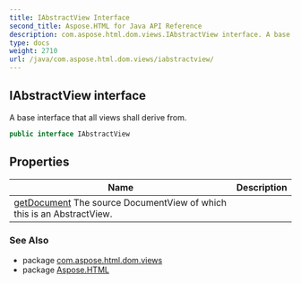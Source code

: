 ```yaml
---
title: IAbstractView Interface
second_title: Aspose.HTML for Java API Reference
description: com.aspose.html.dom.views.IAbstractView interface. A base interface that all views shall derive from
type: docs
weight: 2710
url: /java/com.aspose.html.dom.views/iabstractview/
---
```

## IAbstractView interface

A base interface that all views shall derive from.

```java
public interface IAbstractView
```

## Properties

| Name | Description |
| --- | --- |
| [getDocument](../../com.aspose.html.dom.views/iabstractview/document/) The source DocumentView of which this is an AbstractView. |

### See Also

* package [com.aspose.html.dom.views](../../com.aspose.html.dom.views/)
* package [Aspose.HTML](../../)
